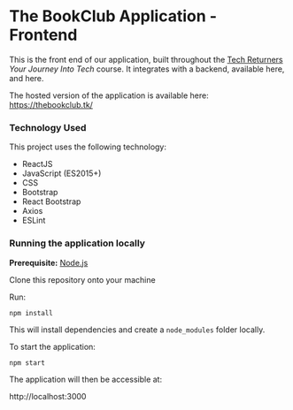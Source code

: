 # The BookClub Application - Frontend

This is the front end of our application, built throughout the [Tech Returners](https://techreturners.com/) _Your Journey Into Tech_ course. It integrates with a backend, available here, and here.

The hosted version of the application is available here: https://thebookclub.tk/

### Technology Used

This project uses the following technology:

- ReactJS
- JavaScript (ES2015+)
- CSS
- Bootstrap
- React Bootstrap
- Axios
- ESLint

### Running the application locally

**Prerequisite:** [Node.js](https://nodejs.org/en/)

Clone this repository onto your machine

Run:

```
npm install
```

This will install dependencies and create a `node_modules` folder locally.

To start the application:

```
npm start
```

The application will then be accessible at:

http://localhost:3000
